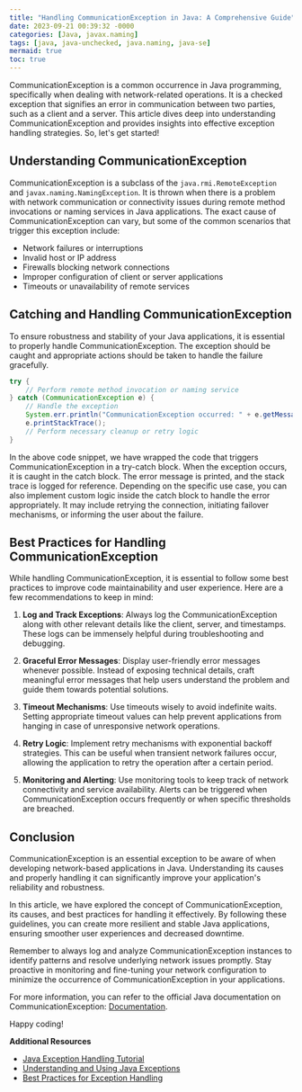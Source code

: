 ```yaml
---
title: "Handling CommunicationException in Java: A Comprehensive Guide"
date: 2023-09-21 00:39:32 -0000
categories: [Java, javax.naming]
tags: [java, java-unchecked, java.naming, java-se]
mermaid: true
toc: true
---
```



CommunicationException is a common occurrence in Java programming, specifically when dealing with network-related operations. It is a checked exception that signifies an error in communication between two parties, such as a client and a server. This article dives deep into understanding CommunicationException and provides insights into effective exception handling strategies. So, let's get started!

## Understanding CommunicationException

CommunicationException is a subclass of the `java.rmi.RemoteException` and `javax.naming.NamingException`. It is thrown when there is a problem with network communication or connectivity issues during remote method invocations or naming services in Java applications. The exact cause of CommunicationException can vary, but some of the common scenarios that trigger this exception include:

- Network failures or interruptions
- Invalid host or IP address
- Firewalls blocking network connections
- Improper configuration of client or server applications
- Timeouts or unavailability of remote services

## Catching and Handling CommunicationException

To ensure robustness and stability of your Java applications, it is essential to properly handle CommunicationException. The exception should be caught and appropriate actions should be taken to handle the failure gracefully.

```java
try {
    // Perform remote method invocation or naming service
} catch (CommunicationException e) {
    // Handle the exception
    System.err.println("CommunicationException occurred: " + e.getMessage());
    e.printStackTrace();
    // Perform necessary cleanup or retry logic
}
```

In the above code snippet, we have wrapped the code that triggers CommunicationException in a try-catch block. When the exception occurs, it is caught in the catch block. The error message is printed, and the stack trace is logged for reference. Depending on the specific use case, you can also implement custom logic inside the catch block to handle the error appropriately. It may include retrying the connection, initiating failover mechanisms, or informing the user about the failure.

## Best Practices for Handling CommunicationException

While handling CommunicationException, it is essential to follow some best practices to improve code maintainability and user experience. Here are a few recommendations to keep in mind:

1. **Log and Track Exceptions**: Always log the CommunicationException along with other relevant details like the client, server, and timestamps. These logs can be immensely helpful during troubleshooting and debugging.

2. **Graceful Error Messages**: Display user-friendly error messages whenever possible. Instead of exposing technical details, craft meaningful error messages that help users understand the problem and guide them towards potential solutions.

3. **Timeout Mechanisms**: Use timeouts wisely to avoid indefinite waits. Setting appropriate timeout values can help prevent applications from hanging in case of unresponsive network operations.

4. **Retry Logic**: Implement retry mechanisms with exponential backoff strategies. This can be useful when transient network failures occur, allowing the application to retry the operation after a certain period.

5. **Monitoring and Alerting**: Use monitoring tools to keep track of network connectivity and service availability. Alerts can be triggered when CommunicationException occurs frequently or when specific thresholds are breached.

## Conclusion

CommunicationException is an essential exception to be aware of when developing network-based applications in Java. Understanding its causes and properly handling it can significantly improve your application's reliability and robustness.

In this article, we have explored the concept of CommunicationException, its causes, and best practices for handling it effectively. By following these guidelines, you can create more resilient and stable Java applications, ensuring smoother user experiences and decreased downtime.

Remember to always log and analyze CommunicationException instances to identify patterns and resolve underlying network issues promptly. Stay proactive in monitoring and fine-tuning your network configuration to minimize the occurrence of CommunicationException in your applications.

For more information, you can refer to the official Java documentation on CommunicationException: [Documentation](https://docs.oracle.com/javase/8/docs/api/javax/naming/CommunicationException.html).

Happy coding!

**Additional Resources**  
- [Java Exception Handling Tutorial](https://www.baeldung.com/java-exception-handling-tutorial)
- [Understanding and Using Java Exceptions](https://auth0.com/blog/java-exceptions/)
- [Best Practices for Exception Handling](https://blog.jooq.org/2020/12/21/15-java-exception-handling-best-practices/)